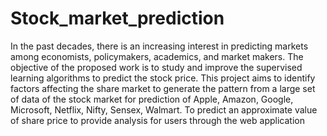# Stock_market_prediction

In the past decades, there is an increasing interest in predicting markets among economists, policymakers, academics, and market makers. The objective of the proposed work is to study and improve the supervised learning algorithms to predict the stock price.
This project aims to identify factors affecting the share market to generate the pattern from a large set of data of the stock market for prediction of Apple, Amazon, Google, Microsoft, Netflix, Nifty, Sensex, Walmart. To predict an approximate value of share price to provide analysis for users through the web application
